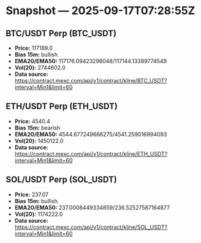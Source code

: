 # Snapshot — 2025-09-17T07:28:55Z

## BTC/USDT Perp (BTC_USDT)
- **Price:** 117189.0
- **Bias 15m:** bullish
- **EMA20/EMA50:** 117176.09423298048/117144.13389774549
- **Vol(20):** 2744602.0
- **Data source:** https://contract.mexc.com/api/v1/contract/kline/BTC_USDT?interval=Min1&limit=60

## ETH/USDT Perp (ETH_USDT)
- **Price:** 4540.4
- **Bias 15m:** bearish
- **EMA20/EMA50:** 4544.677249666275/4541.259016994093
- **Vol(20):** 1450122.0
- **Data source:** https://contract.mexc.com/api/v1/contract/kline/ETH_USDT?interval=Min1&limit=60

## SOL/USDT Perp (SOL_USDT)
- **Price:** 237.07
- **Bias 15m:** bullish
- **EMA20/EMA50:** 237.0008449334859/236.52527587164877
- **Vol(20):** 1174222.0
- **Data source:** https://contract.mexc.com/api/v1/contract/kline/SOL_USDT?interval=Min1&limit=60
